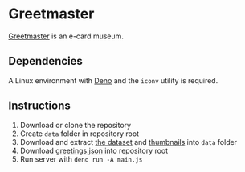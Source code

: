 # Greetmaster
[Greetmaster](https://greetmaster.net/) is an e-card museum.

## Dependencies
A Linux environment with [Deno](https://deno.com/) and the `iconv` utility is required.

## Instructions
1. Download or clone the repository
2. Create `data` folder in repository root
3. Download and extract [the dataset](https://archive.org/download/imgag.com/imgag.com.zip) and [thumbnails](https://archive.org/download/greetmaster-metadata/thumbs.zip) into `data` folder
4. Download [greetings.json](https://archive.org/download/greetmaster-metadata/greetings.json) into repository root
5. Run server with `deno run -A main.js`